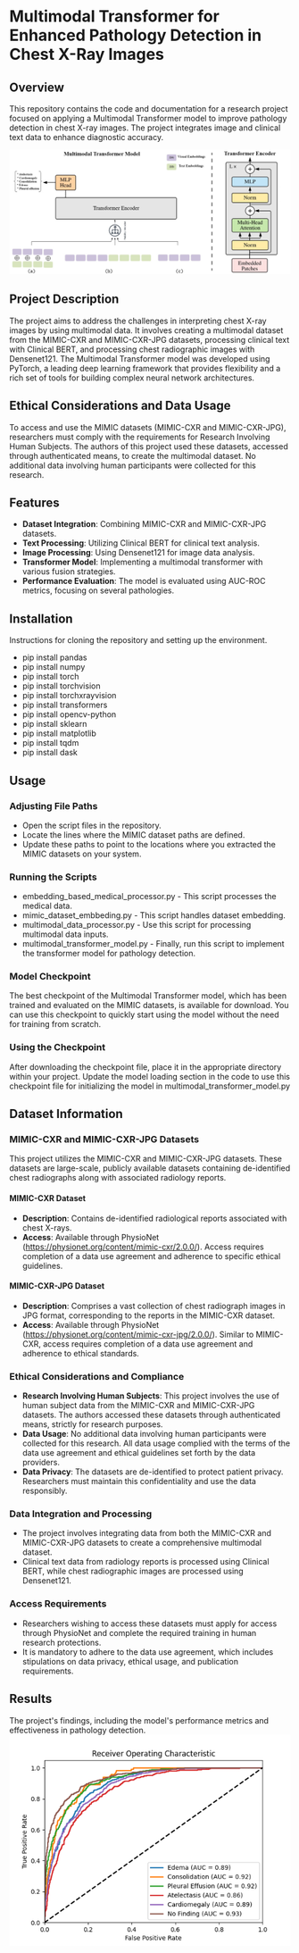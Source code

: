 # Multimodal Transformer for Enhanced Pathology Detection in Chest X-Ray Images

## Overview
This repository contains the code and documentation for a research project focused on applying a Multimodal Transformer model to improve pathology detection in chest X-ray images. The project integrates image and clinical text data to enhance diagnostic accuracy.

![AUC ROC](images/Multimodal-Transformer.jpg)


## Project Description
The project aims to address the challenges in interpreting chest X-ray images by using multimodal data. It involves creating a multimodal dataset from the MIMIC-CXR and MIMIC-CXR-JPG datasets, processing clinical text with Clinical BERT, and processing chest radiographic images with Densenet121. The Multimodal Transformer model was developed using PyTorch, a leading deep learning framework that provides flexibility and a rich set of tools for building complex neural network architectures.

## Ethical Considerations and Data Usage
To access and use the MIMIC datasets (MIMIC-CXR and MIMIC-CXR-JPG), researchers must comply with the requirements for Research Involving Human Subjects. The authors of this project used these datasets, accessed through authenticated means, to create the multimodal dataset. No additional data involving human participants were collected for this research.

## Features
- **Dataset Integration**: Combining MIMIC-CXR and MIMIC-CXR-JPG datasets.
- **Text Processing**: Utilizing Clinical BERT for clinical text analysis.
- **Image Processing**: Using Densenet121 for image data analysis.
- **Transformer Model**: Implementing a multimodal transformer with various fusion strategies.
- **Performance Evaluation**: The model is evaluated using AUC-ROC metrics, focusing on several pathologies.

## Installation
Instructions for cloning the repository and setting up the environment.
* pip install pandas 
* pip install numpy 
* pip install torch 
* pip install torchvision 
* pip install torchxrayvision 
* pip install transformers 
* pip install opencv-python
* pip install sklearn 
* pip install matplotlib 
* pip install tqdm 
* pip install dask
## Usage
### Adjusting File Paths
* Open the script files in the repository.
* Locate the lines where the MIMIC dataset paths are defined.
* Update these paths to point to the locations where you extracted the MIMIC datasets on your system.
### Running the Scripts
* embedding_based_medical_processor.py - This script processes the medical data.
* mimic_dataset_embbeding.py - This script handles dataset embedding.
* multimodal_data_processor.py - Use this script for processing multimodal data inputs.
* multimodal_transformer_model.py - Finally, run this script to implement the transformer model for pathology detection.

### Model Checkpoint
The best checkpoint of the Multimodal Transformer model, which has been trained and evaluated on the MIMIC datasets, is available for download. You can use this checkpoint to quickly start using the model without the need for training from scratch.

### Using the Checkpoint
After downloading the checkpoint file, place it in the appropriate directory within your project. Update the model loading section in the code to use this checkpoint file for initializing the model in multimodal_transformer_model.py


## Dataset Information

### MIMIC-CXR and MIMIC-CXR-JPG Datasets
This project utilizes the MIMIC-CXR and MIMIC-CXR-JPG datasets. These datasets are large-scale, publicly available datasets containing de-identified chest radiographs along with associated radiology reports.

#### MIMIC-CXR Dataset
- **Description**: Contains de-identified radiological reports associated with chest X-rays.
- **Access**: Available through PhysioNet (https://physionet.org/content/mimic-cxr/2.0.0/). Access requires completion of a data use agreement and adherence to specific ethical guidelines.

#### MIMIC-CXR-JPG Dataset
- **Description**: Comprises a vast collection of chest radiograph images in JPG format, corresponding to the reports in the MIMIC-CXR dataset.
- **Access**: Available through PhysioNet (https://physionet.org/content/mimic-cxr-jpg/2.0.0/). Similar to MIMIC-CXR, access requires completion of a data use agreement and adherence to ethical standards.

### Ethical Considerations and Compliance
- **Research Involving Human Subjects**: This project involves the use of human subject data from the MIMIC-CXR and MIMIC-CXR-JPG datasets. The authors accessed these datasets through authenticated means, strictly for research purposes.
- **Data Usage**: No additional data involving human participants were collected for this research. All data usage complied with the terms of the data use agreement and ethical guidelines set forth by the data providers.
- **Data Privacy**: The datasets are de-identified to protect patient privacy. Researchers must maintain this confidentiality and use the data responsibly.

### Data Integration and Processing
- The project involves integrating data from both the MIMIC-CXR and MIMIC-CXR-JPG datasets to create a comprehensive multimodal dataset.
- Clinical text data from radiology reports is processed using Clinical BERT, while chest radiographic images are processed using Densenet121.

### Access Requirements
- Researchers wishing to access these datasets must apply for access through PhysioNet and complete the required training in human research protections.
- It is mandatory to adhere to the data use agreement, which includes stipulations on data privacy, ethical usage, and publication requirements.

## Results
The project's findings, including the model's performance metrics and effectiveness in pathology detection.
![AUC ROC](images/roc_with_zoom_3.png)
